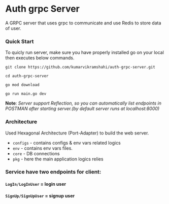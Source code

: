 # Auth grpc Server
A GRPC server that uses grpc to communicate and use Redis to store data of user.

### Quick Start
To quicly run server, make sure you have properly installed go on your local then executes below commands.

```
git clone https://github.com/kumarvikramshahi/auth-grpc-server.git
```

```
cd auth-grpc-server
```
```
go mod download
```
```
go run main.go dev
```
**Note**: *Server support Reflection, so you can automatically list endpoints in POSTMAN after starting server.(by default server runs at localhost:8000)*

### Architecture
Used Hexagonal Architecture (Port-Adapter) to build the web server.

* `configs` - contains configs & env vars related logics
* `env` - contains env vars files.
* `core` - DB connections
* `pkg` - here the main application logics relies 

### Service have two endpoints for client:

#### `LogIn/LogInUser` = login user
####  `SignUp/SignUpUser` = signup user
